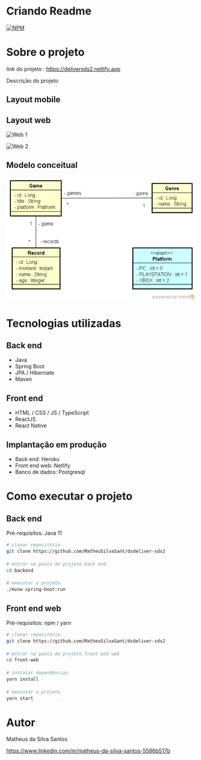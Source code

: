 # Criando Readme
[![NPM](https://img.shields.io/badge/License-MIT-yellowgreen)](https://github.com/MatheuSilvaSant/dspesquisa/blob/master/LICENSE) 

# Sobre o projeto

link do projeto : https://deliversds2.netlify.app

Descrição do projeto


## Layout mobile


## Layout web
![Web 1](https://github.com/MatheuSilvaSant/sds2-images/blob/main/assets/home.png)

![Web 2](https://github.com/MatheuSilvaSant/sds2-images/blob/main/assets/order.png)

## Modelo conceitual
![Modelo Conceitual](https://github.com/acenelio/assets/raw/main/sds1/modelo-conceitual.png)

# Tecnologias utilizadas
## Back end
- Java
- Spring Boot
- JPA / Hibernate
- Maven
## Front end
- HTML / CSS / JS / TypeScript
- ReactJS
- React Native

## Implantação em produção
- Back end: Heroku
- Front end web: Netlify
- Banco de dados: Postgresql

# Como executar o projeto

## Back end
Pré-requisitos: Java 11

```bash
# clonar repositório
git clone https://github.com/MatheuSilvaSant/dsdeliver-sds2

# entrar na pasta do projeto back end
cd backend

# executar o projeto
./mvnw spring-boot:run
```

## Front end web
Pré-requisitos: npm / yarn

```bash
# clonar repositório
git clone https://github.com/MatheuSilvaSant/dsdeliver-sds2

# entrar na pasta do projeto front end web
cd front-web

# instalar dependências
yarn install

# executar o projeto
yarn start
```

# Autor

Matheus da Silva Santos

https://www.linkedin.com/in/matheus-da-silva-santos-5586b517b

